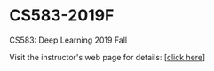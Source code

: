 # CS583-2019F
CS583: Deep Learning 2019 Fall

Visit the instructor's web page for details: [[click here](http://wangshusen.github.io/teaching.html)]
